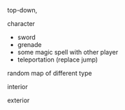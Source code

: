 top-down,

character 
* sword 
* grenade
* some magic spell with other player
* teleportation (replace jump)

random map of different type

interior

exterior
